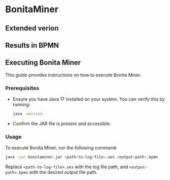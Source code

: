 # BonitaMiner
## Extended verion

## Results in BPMN

## Executing Bonita Miner

This guide provides instructions on how to execute Bonita Miner.

### Prerequisites
- Ensure you have Java 17 installed on your system. You can verify this by running:
  ```bash
  java -version
  ```
- Confirm the JAR file is present and accessible.

### Usage
To execute Bonita Miner, run the following command:
```bash
java -jar bonitaminer.jar <path-to-log-file>.xes <output-path>.bpmn
```

Replace  `<path-to-log-file>.xes` with the log file path, and `<output-path>.bpmn` with the desired output file path.




